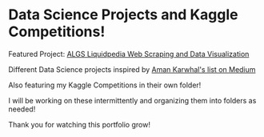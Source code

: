 # Data Science Projects and Kaggle Competitions!

Featured Project: [ALGS Liquidpedia Web Scraping and Data Visualization](https://github.com/naturesbless/DataSci-Projects-and-KaggleComps/tree/main/Data%20Science%20Projects/ALGS%20Visualization)


Different Data Science projects inspired by [Aman Karwhal's list on Medium](https://medium.com/coders-camp/180-data-science-and-machine-learning-projects-with-python-6191bc7b9db9)

Also featuring my Kaggle Competitions in their own folder!

I will be working on these intermittently and organizing them into folders as needed! 

Thank you for watching this portfolio grow!
